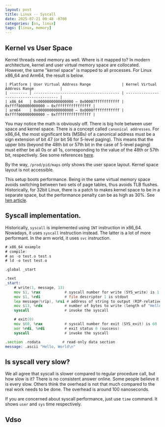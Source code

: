 ```yaml
---
layout: post
title: Linux -- Syscall
date: 2025-07-21 00:48 -0700
categories: [os, linux]
tags: [linux, memory]
---
```


## Kernel vs User Space

Kernel threads need memory as well. Where is it mapped to? In modern
architecture, kernel and user virtual memory space are collocated. However, the
same "kernel space" is mapped to all processes. For Linux x86_64 and Arm64, the
result is below.

```
| Platform | User Virtual Address Range              | Kernel Virtual Address Range            |
| -------- | --------------------------------------- | --------------------------------------- |
| x86_64   | 0x0000000000000000 – 0x00007fffffffffff | 0xffff800000000000 – 0xffffffffffffffff |
| arm64    | 0x0000000000000000 – 0x0000ffffffffffff | 0xffff000000000000 – 0xffffffffffffffff |
```

You may notice the math is obviously off. There is big hole between user space
and kernel space. There is a concept called `canonical addresses`. For x86_64,
the most significant bits (MSBs) of a canonical address must be a sign
extension of bit 47 (or bit 56 for 5-level paging). This means that the upper
bits (beyond the 48th bit or 57th bit in the case of 5-level paging) must
either be all 0s or all 1s, corresponding to the value of the 48th or 57th bit,
respectively. See some references
[here](https://github.com/torvalds/linux/blob/16f73eb02d7e1765ccab3d2018e0bd98eb93d973/Documentation/x86/x86_64/mm.txt).

By the way, `/prod/pid/maps` only shows the user space layout. Kernel space
layout is not accessible.

This setup boots performance. Being in the same virtual memory space avoids
switching between two sets of page tables, thus avoids TLB flushes.
Historically, for 32bit Linux, there is a patch to makes kernel space to be in
a separate space, but the performance penalty can be as high as 30%. See
[lwn article](https://lwn.net/Articles/39283/).

## Syscall implementation.

Historically, `syscall` is implemented using `INT` instruction in x86_64.
Nowadays, it uses `syscall` instruction instead. The latter is a lot of more
performant. In the arm world, it uses `svc` instruction.

```asm
# x86_64 example
# compile:
# as -o test.o test.s
# ld -o test test.o

.global _start

.text
_start:
    # write(1, message, 13)
    mov $1, %rax           # syscall number for write (SYS_write) is 1
    mov $1, %rdi           # file descriptor 1 is stdout
    lea message(%rip), %rsi # address of string to output (RIP-relative addressing)
    mov $13, %rdx          # number of bytes to write (length of "Hello, World\n")
    syscall                # invoke the syscall

    # exit(0)
    mov $60, %rax          # syscall number for exit (SYS_exit) is 60
    xor %rdi, %rdi         # exit status 0 (success)
    syscall                # invoke the syscall

.section .rodata          # read-only data section
message: .ascii "Hello, World\n"
```

## Is syscall very slow?

We all agree that syscall is slower compared to regular procedure call, but how
slow is it? There is no consistent answer online. Some people believe it is
every slow. Others think the overhead is not that much compared to the real
work needs to be done. The overhead is around 100 nanoseconds.

If you are concerned about syscall performance, just use `time` command. It
shows `user` and `sys` time respectively.

## Vdso
